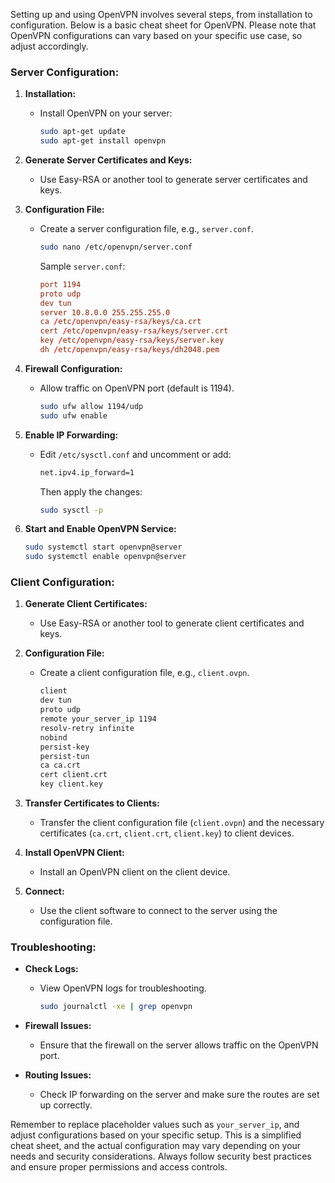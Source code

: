 Setting up and using OpenVPN involves several steps, from installation to configuration. Below is a basic cheat sheet for OpenVPN. Please note that OpenVPN configurations can vary based on your specific use case, so adjust accordingly.

### Server Configuration:

1. **Installation:**
   - Install OpenVPN on your server:
     ```bash
     sudo apt-get update
     sudo apt-get install openvpn
     ```

2. **Generate Server Certificates and Keys:**
   - Use Easy-RSA or another tool to generate server certificates and keys.

3. **Configuration File:**
   - Create a server configuration file, e.g., `server.conf`.
     ```bash
     sudo nano /etc/openvpn/server.conf
     ```
     Sample `server.conf`:
     ```conf
     port 1194
     proto udp
     dev tun
     server 10.8.0.0 255.255.255.0
     ca /etc/openvpn/easy-rsa/keys/ca.crt
     cert /etc/openvpn/easy-rsa/keys/server.crt
     key /etc/openvpn/easy-rsa/keys/server.key
     dh /etc/openvpn/easy-rsa/keys/dh2048.pem
     ```

4. **Firewall Configuration:**
   - Allow traffic on OpenVPN port (default is 1194).
     ```bash
     sudo ufw allow 1194/udp
     sudo ufw enable
     ```

5. **Enable IP Forwarding:**
   - Edit `/etc/sysctl.conf` and uncomment or add:
     ```bash
     net.ipv4.ip_forward=1
     ```
     Then apply the changes:
     ```bash
     sudo sysctl -p
     ```

6. **Start and Enable OpenVPN Service:**
   ```bash
   sudo systemctl start openvpn@server
   sudo systemctl enable openvpn@server
   ```

### Client Configuration:

1. **Generate Client Certificates:**
   - Use Easy-RSA or another tool to generate client certificates and keys.

2. **Configuration File:**
   - Create a client configuration file, e.g., `client.ovpn`.
     ```bash
     client
     dev tun
     proto udp
     remote your_server_ip 1194
     resolv-retry infinite
     nobind
     persist-key
     persist-tun
     ca ca.crt
     cert client.crt
     key client.key
     ```

3. **Transfer Certificates to Clients:**
   - Transfer the client configuration file (`client.ovpn`) and the necessary certificates (`ca.crt`, `client.crt`, `client.key`) to client devices.

4. **Install OpenVPN Client:**
   - Install an OpenVPN client on the client device.

5. **Connect:**
   - Use the client software to connect to the server using the configuration file.

### Troubleshooting:

- **Check Logs:**
  - View OpenVPN logs for troubleshooting.
    ```bash
    sudo journalctl -xe | grep openvpn
    ```

- **Firewall Issues:**
  - Ensure that the firewall on the server allows traffic on the OpenVPN port.

- **Routing Issues:**
  - Check IP forwarding on the server and make sure the routes are set up correctly.

Remember to replace placeholder values such as `your_server_ip`, and adjust configurations based on your specific setup. This is a simplified cheat sheet, and the actual configuration may vary depending on your needs and security considerations. Always follow security best practices and ensure proper permissions and access controls.